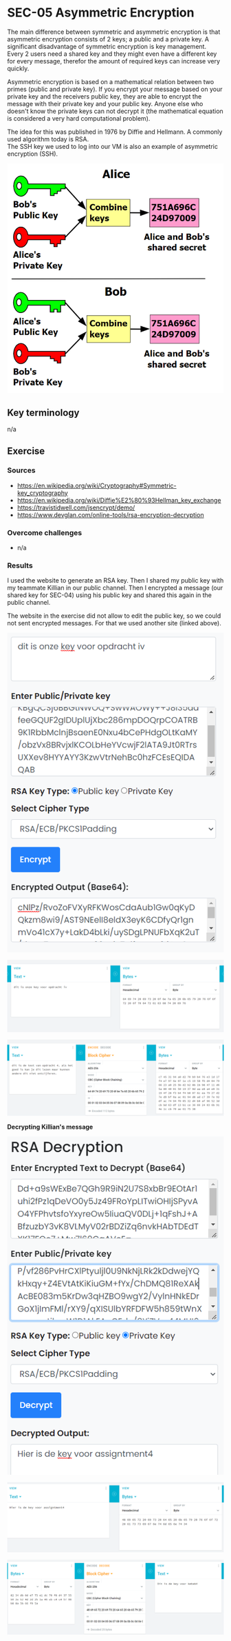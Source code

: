 # SEC-05 Asymmetric Encryption
The main difference between symmetric and asymmetric encryption is that asymmetric encryption consists of 2 keys; a public and a private key. A significant disadvantage of symmetric encryption is key management. Every 2 users need a shared key and they might even have a different key for every message, therefor the amount of required keys can increase very quickly.  

Asymmetric encryption is based on a mathematical relation between two primes (public and private key). If you encrypt your message based on your private key and the receivers public key, they are able to encrypt the message with their private key and your public key. Anyone else who doesn't know the private keys can not decrypt it (the mathematical equation is considered a very hard computational problem).
  
The idea for this was published in 1976 by Diffie and Hellmann. A commonly used algorithm today is RSA.  
The SSH key we used to log into our VM is also an example of asymmetric encryption (SSH).

![image](../00_includes/SEC/SEC-05_image.png)

## Key terminology
n/a

## Exercise
### Sources
- https://en.wikipedia.org/wiki/Cryptography#Symmetric-key_cryptography
- https://en.wikipedia.org/wiki/Diffie%E2%80%93Hellman_key_exchange
- https://travistidwell.com/jsencrypt/demo/
- https://www.devglan.com/online-tools/rsa-encryption-decryption

### Overcome challenges
- n/a

### Results
I used the website to generate an RSA key. Then I shared my public key with my teammate Killian in our public channel. Then I encrypted a message (our shared key for SEC-04) using his public key and shared this again in the public channel.

The website in the exercise did not allow to edit the public key, so we could not sent encrypted messages. For that we used another site (linked above).  

![SEC-05 RSA](../00_includes/SEC/SEC-05_1.png)  
  
![SEC-05 converting SEC04 key to hex](../00_includes/SEC/SEC-05_2.png)  

![SEC-05 convert SEC04 message](../00_includes/SEC/SEC-05_3.png)  
  
**Decrypting Killian's message**  

![SEC-05 killians RSA message](../00_includes/SEC/SEC-05_4.png)  
  
![SEC-05 killians sec-05 to bytes](../00_includes/SEC/SEC-05_5.png)  
  
![SEC-05 killians sec-04 decryption](../00_includes/SEC/SEC-05_6.png)  


